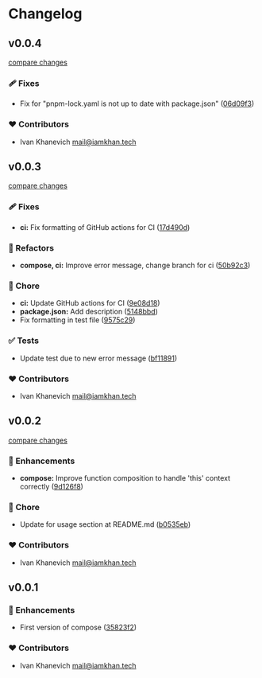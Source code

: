 # Changelog


## v0.0.4

[compare changes](https://github.com/iamkhan21/func-compose/compare/v0.0.3...v0.0.4)


### 🩹 Fixes

  - Fix for "pnpm-lock.yaml is not up to date with package.json" ([06d09f3](https://github.com/iamkhan21/func-compose/commit/06d09f3))

### ❤️  Contributors

- Ivan Khanevich <mail@iamkhan.tech>

## v0.0.3

[compare changes](https://github.com/iamkhan21/func-compose/compare/v0.0.2...v0.0.3)


### 🩹 Fixes

  - **ci:** Fix formatting of GitHub actions for CI ([17d490d](https://github.com/iamkhan21/func-compose/commit/17d490d))

### 💅 Refactors

  - **compose, ci:** Improve error message, change branch for ci ([50b92c3](https://github.com/iamkhan21/func-compose/commit/50b92c3))

### 🏡 Chore

  - **ci:** Update GitHub actions for CI ([9e08d18](https://github.com/iamkhan21/func-compose/commit/9e08d18))
  - **package.json:** Add description ([5148bbd](https://github.com/iamkhan21/func-compose/commit/5148bbd))
  - Fix formatting in test file ([9575c29](https://github.com/iamkhan21/func-compose/commit/9575c29))

### ✅ Tests

  - Update test due to new error message ([bf11891](https://github.com/iamkhan21/func-compose/commit/bf11891))

### ❤️  Contributors

- Ivan Khanevich <mail@iamkhan.tech>

## v0.0.2

[compare changes](https://github.com/iamkhan21/func-compose/compare/v0.0.1...v0.0.2)


### 🚀 Enhancements

  - **compose:** Improve function composition to handle 'this' context correctly ([9d126f8](https://github.com/iamkhan21/func-compose/commit/9d126f8))

### 🏡 Chore

  - Update for usage section at README.md ([b0535eb](https://github.com/iamkhan21/func-compose/commit/b0535eb))

### ❤️  Contributors

- Ivan Khanevich <mail@iamkhan.tech>

## v0.0.1


### 🚀 Enhancements

  - First version of compose ([35823f2](https://github.com/iamkhan21/func-compose/commit/35823f2))

### ❤️  Contributors

- Ivan Khanevich <mail@iamkhan.tech>

